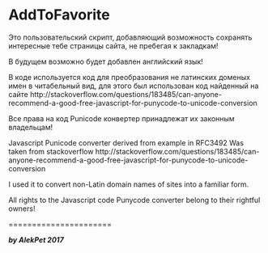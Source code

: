 # AddToFavorite
<p>Это пользовательский скрипт, добавляющий возможность сохранять интересные тебе страницы сайта, не пребегая к закладкам!</p>
<p>В будущем возможно будет добавлен английский язык!</p>
<p>В коде используется код для преобразования не латинских доменых имен в читабельный вид, для этого был использован код найденный на сайте http://stackoverflow.com/questions/183485/can-anyone-recommend-a-good-free-javascript-for-punycode-to-unicode-conversion </p><p>Все права на код Punicode конвертер принадлежат их законным владельцам!</p>
<p>Javascript Punicode converter derived from example in RFC3492
Was taken from stackoverflow http://stackoverflow.com/questions/183485/can-anyone-recommend-a-good-free-javascript-for-punycode-to-unicode-conversion
</p><p>I used it to convert non-Latin domain names of sites into a familiar form.</p>
<p>All rights to the Javascript code Punycode converter belong to their rightful owners!</p>
======================<br>
<p><b><i>by AlekPet 2017</i></b></p>
